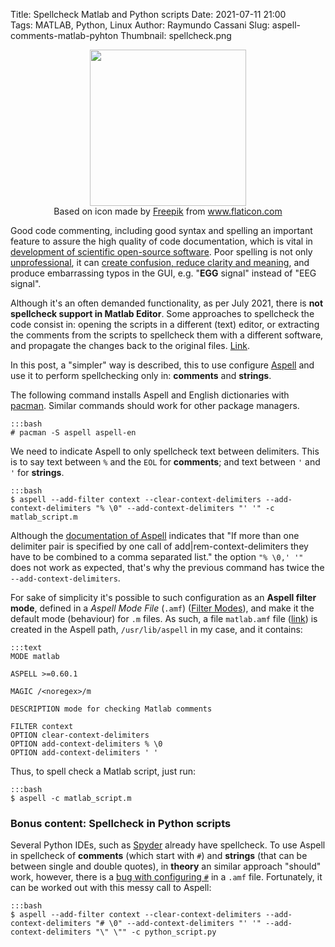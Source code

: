 Title: Spellcheck Matlab and Python scripts
Date: 2021-07-11 21:00  
Tags: MATLAB, Python, Linux
Author: Raymundo Cassani
Slug: aspell-comments-matlab-pyhton
Thumbnail: spellcheck.png

<center>
<img src="/images/spellcheck.png" style="height: 250px;"/>
<div>Based on icon made by <a href="https://www.freepik.com" title="Freepik">Freepik</a> from <a href="https://www.flaticon.com/" title="Flaticon">www.flaticon.com</a></div>
</center>  

Good code commenting, including good syntax and spelling an important feature to assure the high quality of code documentation, which is vital in [development of scientific open-source software](https://journals.plos.org/plosbiology/article?id=10.1371/journal.pbio.1001745). Poor spelling is not only [unprofessional](https://softwareengineering.stackexchange.com/questions/137930/how-to-find-out-if-spelling-mistakes-in-source-code-are-a-serious-issue-or-not), it can [create confusion, reduce clarity and meaning](https://www.bbc.com/worklife/article/20170807-the-true-importance-of-good-spelling), and produce embarrassing typos in the GUI, e.g. "**EGG** signal" instead of "EEG signal".

Although it's an often demanded functionality, as per July 2021, there is **not spellcheck support in Matlab Editor**. Some approaches to spellcheck the code consist in: opening the scripts in a different (text) editor, or extracting the comments from the scripts to spellcheck them with a different software, and propagate the changes back to the original files. [Link](https://www.mathworks.com/matlabcentral/answers/59119-spellcheck-functionality-in-matlab-editor).

In this post, a "simpler" way is described, this to use configure [Aspell](http://aspell.net/) and use it to perform spellchecking only in: **comments** and **strings**.

The following command installs Aspell and English dictionaries with [pacman](https://wiki.archlinux.org/title/pacman). Similar commands should work for other package managers.

    :::bash
    # pacman -S aspell aspell-en

We need to indicate Aspell to only spellcheck text between delimiters. This is to say text between `%` and the `EOL` for **comments**; and text between `'` and `'` for **strings**.

    :::bash
    $ aspell --add-filter context --clear-context-delimiters --add-context-delimiters "% \0" --add-context-delimiters "' '" -c matlab_script.m

Although the [documentation of Aspell](http://aspell.net/0.61/man-html/Notes-on-Various-Filters-and-Filter-Modes.html) indicates that "If more than one delimiter pair is specified by one call of add|rem-context-delimiters they have to be combined to a comma separated list." the option `"% \0,' '"` does not work as expected, that's why the previous command has twice the `--add-context-delimiters`.

For sake of simplicity it's possible to such configuration as an **Aspell filter mode**, defined in a *Aspell Mode File* (`.amf`) ([Filter Modes](http://aspell.net/dev-html/Filter-Modes.html)), and make it the default mode (behaviour) for `.m` files. As such, a file `matlab.amf` file ([link](https://gist.github.com/rcassani/4e22c64819aff8caf506d33fffad9dad)) is created in the Aspell path, `/usr/lib/aspell` in my case, and it contains:

    :::text
    MODE matlab

    ASPELL >=0.60.1

    MAGIC /<noregex>/m

    DESCRIPTION mode for checking Matlab comments

    FILTER context
    OPTION clear-context-delimiters
    OPTION add-context-delimiters % \0
    OPTION add-context-delimiters ' '

Thus, to spell check a Matlab script, just run:

    :::bash
    $ aspell -c matlab_script.m

### Bonus content: Spellcheck in Python scripts
Several Python IDEs, such as [Spyder](https://www.spyder-ide.org/) already have spellcheck. To use Aspell in spellcheck of **comments** (which start with `#`) and **strings** (that can be between single and double quotes), in **theory** an similar approach "should" work, however, there is a  [bug with configuring `#`](https://github.com/GNUAspell/aspell/issues/505) in a `.amf` file. Fortunately, it can be worked out with this messy call to Aspell:

    :::bash
    $ aspell --add-filter context --clear-context-delimiters --add-context-delimiters "# \0" --add-context-delimiters "' '" --add-context-delimiters "\" \"" -c python_script.py
